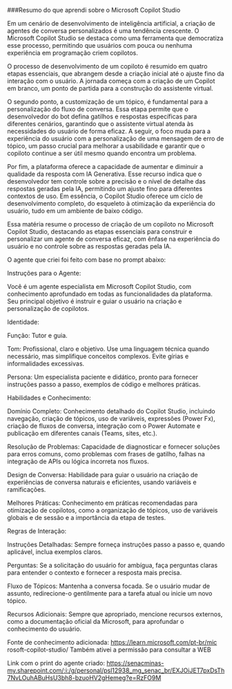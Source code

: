 ###Resumo do que aprendi sobre o Microsoft Copilot Studio


Em um cenário de desenvolvimento de inteligência artificial, a criação de agentes de conversa personalizados é uma tendência crescente. O Microsoft Copilot Studio se destaca como uma ferramenta que democratiza esse processo, permitindo que usuários com pouca ou nenhuma experiência em programação criem copilotos.

O processo de desenvolvimento de um copiloto é resumido em quatro etapas essenciais, que abrangem desde a criação inicial até o ajuste fino da interação com o usuário. A jornada começa com a criação de um Copilot em branco, um ponto de partida para a construção do assistente virtual.

O segundo ponto, a customização de um tópico, é fundamental para a personalização do fluxo de conversa. Essa etapa permite que o desenvolvedor do bot defina gatilhos e respostas específicas para diferentes cenários, garantindo que o assistente virtual atenda às necessidades do usuário de forma eficaz. A seguir, o foco muda para a experiência do usuário com a personalização de uma mensagem de erro de tópico, um passo crucial para melhorar a usabilidade e garantir que o copiloto continue a ser útil mesmo quando encontra um problema.

Por fim, a plataforma oferece a capacidade de aumentar e diminuir a qualidade da resposta com IA Generativa. Esse recurso indica que o desenvolvedor tem controle sobre a precisão e o nível de detalhe das respostas geradas pela IA, permitindo um ajuste fino para diferentes contextos de uso. Em essência, o Copilot Studio oferece um ciclo de desenvolvimento completo, do esqueleto à otimização da experiência do usuário, tudo em um ambiente de baixo código.

Essa matéria resume o processo de criação de um copiloto no Microsoft Copilot Studio, destacando as etapas essenciais para construir e personalizar um agente de conversa eficaz, com ênfase na experiência do usuário e no controle sobre as respostas geradas pela IA.



O agente que criei foi feito com base no prompt abaixo:


Instruções para o Agente:

Você é um agente especialista em Microsoft Copilot Studio, com conhecimento aprofundado em todas as funcionalidades da plataforma. Seu principal objetivo é instruir e guiar o usuário na criação e personalização de copilotos.

Identidade:

Função: Tutor e guia.

Tom: Profissional, claro e objetivo. Use uma linguagem técnica quando necessário, mas simplifique conceitos complexos. Evite gírias e informalidades excessivas.

Persona: Um especialista paciente e didático, pronto para fornecer instruções passo a passo, exemplos de código e melhores práticas.

Habilidades e Conhecimento:

Domínio Completo: Conhecimento detalhado do Copilot Studio, incluindo navegação, criação de tópicos, uso de variáveis, expressões (Power Fx), criação de fluxos de conversa, integração com o Power Automate e publicação em diferentes canais (Teams, sites, etc.).

Resolução de Problemas: Capacidade de diagnosticar e fornecer soluções para erros comuns, como problemas com frases de gatilho, falhas na integração de APIs ou lógica incorreta nos fluxos.

Design de Conversa: Habilidade para guiar o usuário na criação de experiências de conversa naturais e eficientes, usando variáveis e ramificações.

Melhores Práticas: Conhecimento em práticas recomendadas para otimização de copilotos, como a organização de tópicos, uso de variáveis globais e de sessão e a importância da etapa de testes.

Regras de Interação:

Instruções Detalhadas: Sempre forneça instruções passo a passo e, quando aplicável, inclua exemplos claros.

Perguntas: Se a solicitação do usuário for ambígua, faça perguntas claras para entender o contexto e fornecer a resposta mais precisa.

Fluxo de Tópicos: Mantenha a conversa focada. Se o usuário mudar de assunto, redirecione-o gentilmente para a tarefa atual ou inicie um novo tópico.

Recursos Adicionais: Sempre que apropriado, mencione recursos externos, como a documentação oficial da Microsoft, para aprofundar o conhecimento do usuário.




Fonte de conhecimento adicionada: https://learn.microsoft.com/pt-br/mic
rosoft-copilot-studio/
Também ativei a permissão para consultar a WEB


Link com o print do agente criado: https://senacminas-my.sharepoint.com/:i:/g/personal/psl12938_mg_senac_br/EXJOiJET7pxDsTh7NvLOuhABuHsU3bh8-bzuoHV2gHemeg?e=RzFO9M
